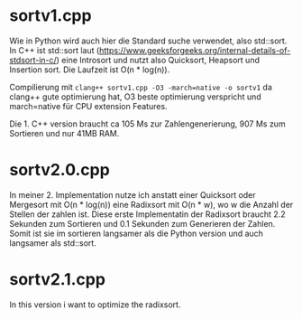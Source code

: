 # sortv1.cpp
Wie in Python wird auch hier die Standard suche verwendet, also std::sort.
In C++ ist std::sort laut (https://www.geeksforgeeks.org/internal-details-of-stdsort-in-c/)
eine Introsort und nutzt also Quicksort, Heapsort und Insertion sort. Die Laufzeit ist O(n * log(n)).

Compilierung mit `clang++ sortv1.cpp -O3 -march=native -o sortv1` da clang++ gute optimierung hat, O3 beste optimierung verspricht und march=native für CPU extension Features.

Die 1. C++ version braucht ca 105 Ms zur Zahlengenerierung, 907 Ms zum Sortieren und nur 
41MB RAM.

# sortv2.0.cpp
In meiner 2. Implementation nutze ich anstatt einer Quicksort oder Mergesort mit O(n * log(n)) eine Radixsort mit O(n * w), wo w die Anzahl der Stellen der zahlen ist.
Diese erste Implementatin der Radixsort braucht 2.2 Sekunden zum Sortieren und 0.1 Sekunden zum Generieren der Zahlen. Somit ist sie im sortieren langsamer als die Python version und auch langsamer als std::sort.

# sortv2.1.cpp
In this version i want to optimize the radixsort.